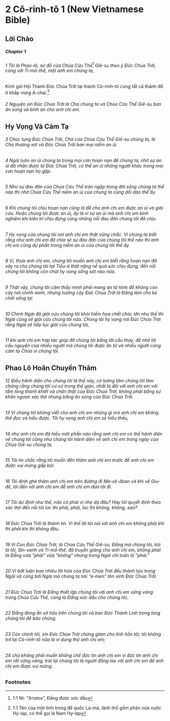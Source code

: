
# 2 Cô-rinh-tô 1 (New Vietnamese Bible)
## Lời Chào

##### Chapter 1
###### 1 Tôi là Phao-lô, sứ đồ của Chúa Cứu Thế[^a] Giê-su theo ý Đức Chúa Trời, cùng với Ti-mô-thê, một anh em chúng ta,
Kính gửi Hội Thánh Đức Chúa Trời tại thành Cô-rinh-tô cùng tất cả thánh đồ ở khắp vùng A-chai.[^b]

###### 2 Nguyện xin Đức Chúa Trời là Cha chúng ta và Chúa Cứu Thế Giê-su ban ân sủng và bình an cho anh chị em.

## Hy Vọng Và Cảm Tạ

###### 3 Chúc tụng Đức Chúa Trời, Cha của Chúa Cứu Thế Giê-su chúng ta, là Cha thương xót và Đức Chúa Trời ban mọi niềm an ủi.  
###### 4 Ngài luôn an ủi chúng ta trong mọi cơn hoạn nạn để chúng ta, nhờ sự an ủi đã nhận được từ Đức Chúa Trời, có thể an ủi những người khác trong mọi cơn hoạn nạn họ gặp.  
###### 5 Như sự đau đớn của Chúa Cứu Thế tràn ngập trong đời sống chúng ta thể nào thì nhờ Chúa Cứu Thế niềm an ủi của chúng ta cũng dồi dào thể ấy.  
###### 6 Khi chúng tôi chịu hoạn nạn cũng là để cho anh chị em được an ủi và giải cứu. Hoặc chúng tôi được an ủi, ấy là vì sự an ủi mà anh chị em kinh nghiệm khi kiên trì chịu đựng cùng những nỗi đau đớn chúng tôi đã chịu.  
###### 7 Hy vọng của chúng tôi nơi anh chị em thật vững chắc. Vì chúng ta biết rằng như anh chị em đã chia sẻ sự đau đớn của chúng tôi thể nào thì anh chị em cũng dự phần trong niềm an ủi của chúng tôi thể ấy.

###### 8 Vì, thưa anh chị em, chúng tôi muốn anh chị em biết rằng hoạn nạn đã xảy ra cho chúng tôi tại Tiểu-á thật nặng nề quá sức chịu đựng, đến nỗi chúng tôi không còn chút hy vọng sống sót nào nữa.  
###### 9 Thật vậy, chúng tôi cảm thấy mình phải mang án tử hình để không còn cậy nơi chính mình, nhưng nương cậy Đức Chúa Trời là Đấng làm cho kẻ chết sống lại.  
###### 10 Chính Ngài đã giải cứu chúng tôi khỏi hiểm họa chết chóc lớn như thế thì Ngài cũng sẽ giải cứu chúng tôi nữa. Chúng tôi hy vọng nơi Đức Chúa Trời rằng Ngài sẽ tiếp tục giải cứu chúng tôi,  
###### 11 khi anh chị em hợp tác giúp đỡ chúng tôi bằng lời cầu thay, để nhờ lời cầu nguyện của nhiều người mà chúng tôi được ân tứ và nhiều người cũng cảm tạ Chúa vì chúng tôi.

## Phao Lô Hoãn Chuyến Thăm

###### 12 Điều hãnh diện cho chúng tôi là thế này, có lương tâm chúng tôi làm chứng rằng chúng tôi cư xử trong thế gian, nhất là đối với anh chị em với tấm lòng thánh khiết và chân thật của Đức Chúa Trời, không phải bằng sự khôn ngoan xác thịt nhưng bằng ân sủng của Đức Chúa Trời.  
###### 13 Vì chúng tôi không viết cho anh chị em những gì mà anh chị em không thể đọc và hiểu được. Tôi hy vọng anh chị em sẽ hiểu thấu,  
###### 14 như anh chị em đã hiểu một phần nào rằng anh chị em có thể hãnh diện về chúng tôi cũng như chúng tôi hãnh diện về anh chị em trong ngày của Chúa Giê-su chúng ta.

###### 15 Tôi tin chắc rằng tôi muốn đến thăm anh chị em trước để anh chị em được vui mừng gấp bội.  
###### 16 Tôi định ghé thăm anh chị em trên đường đi Ma-xê-đoan và khi về Giu-đê, tôi đến với anh chị em để anh chị em đưa tôi đi.  
###### 17 Tôi dự định như thế, nào có phải vì nhẹ dạ đâu? Hay tôi quyết định theo xác thịt đến nỗi tôi lúc thì phải, phải, lúc thì không, không, sao?

###### 18 Đức Chúa Trời là thành tín. Vì thế lời tôi nói với anh chị em không phải khi thì phải khi thì không đâu.  
###### 19 Vì Con Đức Chúa Trời, là Chúa Cứu Thế Giê-su, Đấng mà chúng tôi, tức là tôi, Sin-vanh và Ti-mô-thê, đã truyền giảng cho anh chị em, không phải là Đấng vừa "phải" vừa "không" nhưng trong Ngài chỉ toàn là "phải."  
###### 20 Vì bất luận bao nhiêu lời hứa của Đức Chúa Trời đều thành tựu trong Ngài và cũng bởi Ngài mà chúng ta nói "a-men" tôn vinh Đức Chúa Trời.  
###### 21 Đức Chúa Trời là Đấng thiết lập chúng tôi với anh chị em vững vàng trong Chúa Cứu Thế, cũng là Đấng xức dầu cho chúng tôi;  
###### 22 Đấng đóng ấn sở hữu trên chúng tôi và ban Đức Thánh Linh trong lòng chúng tôi để bảo chứng.

###### 23 Còn chính tôi, xin Đức Chúa Trời chứng giám cho linh hồn tôi; tôi không trở lại Cô-rinh-tô nữa là vì dung thứ anh chị em;  
###### 24 chứ không phải muốn khống chế đức tin anh chị em vì đức tin anh chị em rất vững vàng, trái lại chúng tôi là người đồng lao với anh chị em để anh chị em được vui mừng.

### Footnotes
[^a]: 1:1 Nt: “Xristos”, Đấng được xức dầu
[^b]: 1:1 Tên của một tỉnh trong đế quốc La-mã, lãnh thổ gồm phân nửa nước Hy-lạp, có thể gọi là Nam Hy-lạp

